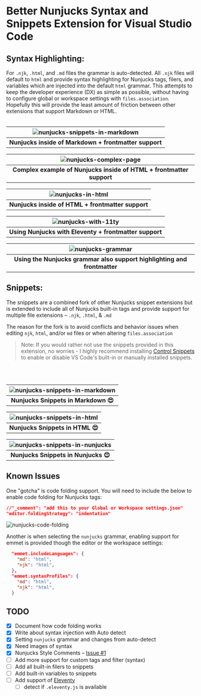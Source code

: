 # Better Nunjucks Syntax and Snippets Extension for Visual Studio Code

## Syntax Highlighting:

For `.njk`, `.html`, and `.md` files the grammar is auto-detected.
All `.njk` files will default to `html` and provide syntax highlighting for Nunjucks tags, filers, and variables which are injected into the default `html` grammar. This attempts to keep the developer experience (DX) as simple as possible, without having to configure global or workspace settings with `files.association`. Hopefully this will provide the least amount of friction between other extensions that support Markdown or HTML.
<br>
<br>

| ![nunjucks-snippets-in-markdown](https://user-images.githubusercontent.com/402910/156658780-99618c38-6cc6-4162-9716-c8ab0a69e961.png) |
| :-----------------------------------------------------------------------------------------------------------------------------------: |
|                                  <strong>Nunjucks inside of Markdown + frontmatter support</strong>                                   |

| ![nunjucks-complex-page](https://user-images.githubusercontent.com/402910/156658807-af533204-1ad0-49cb-b361-6339b0e9cb34.png) |
| :---------------------------------------------------------------------------------------------------------------------------: |
|                       <strong>Complex example of Nunjucks inside of HTML + frontmatter support</strong>                       |

| ![nunjucks-in-html](https://user-images.githubusercontent.com/402910/156658892-40e2995a-6386-4391-a0c7-d75043d969c4.png) |
| :----------------------------------------------------------------------------------------------------------------------: |
|                              <strong>Nunjucks inside of HTML + frontmatter support</strong>                              |

| ![nunjucks-with-11ty](https://user-images.githubusercontent.com/402910/156658922-e2afb26d-ed2f-453a-a744-541d13bc339d.png) |
| :------------------------------------------------------------------------------------------------------------------------: |
|                            <strong>Using Nunjucks with Eleventy + frontmatter support</strong>                             |

| ![nunjucks-grammar](https://user-images.githubusercontent.com/402910/156658952-e3c1f67d-70e6-4042-b30f-b4d6dfcc3cca.png) |
| :----------------------------------------------------------------------------------------------------------------------: |
|                  <strong>Using the Nunjucks grammar also support highlighting and frontmatter</strong>                   |

## Snippets:

The snippets are a combined fork of other Nunjucks snippet extensions but is extended to include all of Nunjucks built-in tags and provide support for multiple file extensions – `.njk`, `.html`, & `.md`

The reason for the fork is to avoid conflicts and behavior issues when editing `njk`, `html`, and/or `md` files or when altering `files.association`

> Note: If you would rather not use the snippets provided in this extension, no worries - I highly recommend installing [Control Snippets](https://marketplace.visualstudio.com/items?itemName=svipas.control-snippets) to enable or disable VS Code's built-in or manually installed snippets.

<br>
<br>

| ![nunjucks-snippets-in-markdown](https://user-images.githubusercontent.com/402910/156658997-f1db75da-a276-4428-9acb-ab8f21e84cc3.png) |
| :-----------------------------------------------------------------------------------------------------------------------------------: |
|                                           <strong>Nunjucks Snippets in Markdown 😍</strong>                                           |

| ![nunjucks-snippets-in-html](https://user-images.githubusercontent.com/402910/156658994-b2c229dc-c047-4eb0-92f3-cec90d5f82e5.png) |
| :-------------------------------------------------------------------------------------------------------------------------------: |
|                                           <strong>Nunjucks Snippets in HTML 😍</strong>                                           |

| ![nunjucks-snippets-in-nunjucks](https://user-images.githubusercontent.com/402910/156659001-d372cf57-5983-48e6-a28a-d7a438374871.png) |
| :-----------------------------------------------------------------------------------------------------------------------------------: |
|                                           <strong>Nunjucks Snippets in Nunjucks 😊</strong>                                           |

## Known Issues

One "gotcha" is code folding support. You will need to include the below to enable code folding for Nunjucks tags:

```json
//"_comment": "add this to your Global or Workspace settings.json"
"editor.foldingStrategy": "indentation"
```

![nunjucks-code-folding](https://user-images.githubusercontent.com/402910/156659091-7edf009c-ef0a-4815-af4c-f7c413629e1d.gif)

Another is when selecting the `nunjucks` grammar, enabling support for emmet is provided though the editor or the workspace settings:

```json
  "emmet.includeLanguages": {
    "md": "html",
    "njk": "html",
  },
  "emmet.syntaxProfiles": {
    "md": "html",
    "njk": "html",
  }
```

## TODO

- [x] Document how code folding works
- [x] Write about syntax injection with Auto detect
- [x] Setting `nunjucks` grammar and changes from auto-detect
- [x] Need images of syntax
- [x] Nunjucks Style Comments – [Issue #1](https://github.com/edheltzel/nunjucks-for-visual-studio-code/issues/1)
- [ ] Add more support for custom tags and filter (syntax)
- [ ] Add all built-in filers to snippets
- [ ] Add built-in variables to snippets
- [ ] Add support of [Eleventy](https://www.11ty.dev/)
  - [ ] detect if `.eleventy.js` is available

